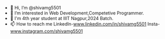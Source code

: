 - 👋 Hi, I’m @shivamg5501
- 👀 I’m interested in Web Development,Competetive Programmer.
- 🏫 I'm 4th year student at IIIT Nagpur,2024 Batch.
- 📫 How to reach me LinkedIn-www.linkedin.com/in/shivamg5501 Insta-www.instagram.com/shivamg5501

<!---
shivamg5501/Shivamg5501 is a ✨ special ✨ repository because its `README.md` (this file) appears on your GitHub profile.
You can click the Preview link to take a look at your changes.
--->
